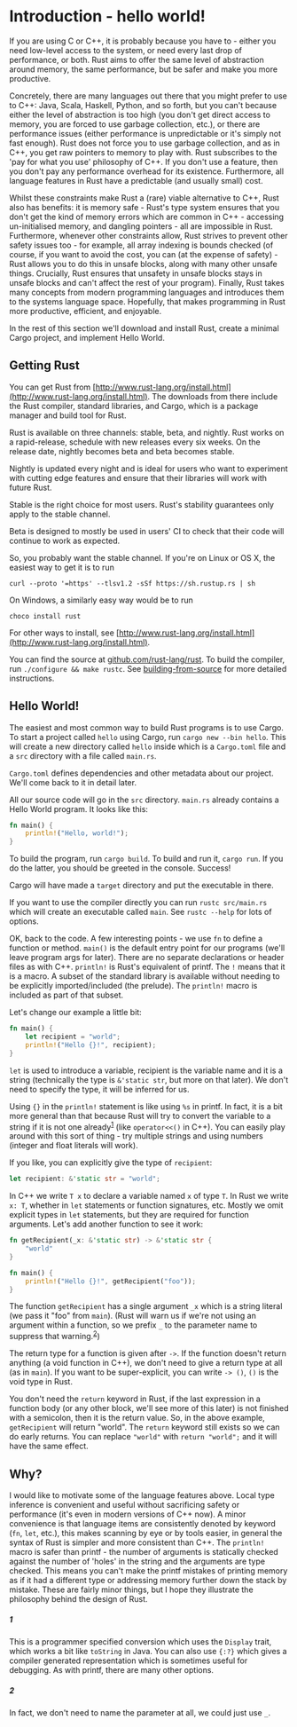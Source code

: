 # Introduction - hello world!

If you are using C or C++, it is probably because you have to - either you need
low-level access to the system, or need every last drop of performance, or both.
Rust aims to offer the same level of abstraction around memory, the same
performance, but be safer and make you more productive.

Concretely, there are many languages out there that you might prefer to use to
C++: Java, Scala, Haskell, Python, and so forth, but you can't because either
the level of abstraction is too high (you don't get direct access to memory,
you are forced to use garbage collection, etc.), or there are performance issues
(either performance is unpredictable or it's simply not fast enough). Rust does
not force you to use garbage collection, and as in C++, you get raw pointers to
memory to play with. Rust subscribes to the 'pay for what you use' philosophy of
C++. If you don't use a feature, then you don't pay any performance overhead for
its existence. Furthermore, all language features in Rust have a predictable (and
usually small) cost.

Whilst these constraints make Rust a (rare) viable alternative to C++, Rust also
has benefits: it is memory safe - Rust's type system ensures that you don't get
the kind of memory errors which are common in C++ - accessing un-initialised
memory, and dangling pointers - all are impossible in Rust. Furthermore,
whenever other constraints allow, Rust strives to prevent other safety issues
too - for example, all array indexing is bounds checked (of course, if you want
to avoid the cost, you can (at the expense of safety) - Rust allows you to do
this in unsafe blocks, along with many other unsafe things. Crucially, Rust
ensures that unsafety in unsafe blocks stays in unsafe blocks and can't affect
the rest of your program). Finally, Rust takes many concepts from modern
programming languages and introduces them to the systems language space.
Hopefully, that makes programming in Rust more productive, efficient, and
enjoyable.

In the rest of this section we'll download and install Rust, create a minimal
Cargo project, and implement Hello World.


## Getting Rust

You can get Rust from [http://www.rust-lang.org/install.html](http://www.rust-lang.org/install.html).
The downloads from there include the Rust compiler, standard libraries, and
Cargo, which is a package manager and build tool for Rust.

Rust is available on three channels: stable, beta, and nightly. Rust works on a
rapid-release, schedule with new releases every six weeks. On the release date,
nightly becomes beta and beta becomes stable.

Nightly is updated every night and is ideal for users who want to experiment with
cutting edge features and ensure that their libraries will work with future Rust.

Stable is the right choice for most users. Rust's stability guarantees only
apply to the stable channel.

Beta is designed to mostly be used in users' CI to check that their code will
continue to work as expected.

So, you probably want the stable channel. If you're on Linux or OS X, the
easiest way to get it is to run

```
curl --proto '=https' --tlsv1.2 -sSf https://sh.rustup.rs | sh
```

On Windows, a similarly easy way would be to run

```
choco install rust
```

For other ways to install, see [http://www.rust-lang.org/install.html](http://www.rust-lang.org/install.html).

You can find the source at [github.com/rust-lang/rust](https://github.com/rust-lang/rust).
To build the compiler, run `./configure && make rustc`. See
[building-from-source](https://github.com/rust-lang/rust#building-from-source)
for more detailed instructions.


## Hello World!

The easiest and most common way to build Rust programs is to use Cargo. To start
a project called `hello` using Cargo, run `cargo new --bin hello`. This will
create a new directory called `hello` inside which is a `Cargo.toml` file and
a `src` directory with a file called `main.rs`.

`Cargo.toml` defines dependencies and other metadata about our project. We'll
come back to it in detail later.

All our source code will go in the `src` directory. `main.rs` already contains
a Hello World program. It looks like this:

```rust
fn main() {
    println!("Hello, world!");
}
```

To build the program, run `cargo build`. To build and run it, `cargo run`. If
you do the latter, you should be greeted in the console. Success!

Cargo will have made a `target` directory and put the executable in there.

If you want to use the compiler directly you can run `rustc src/main.rs` which
will create an executable called `main`. See `rustc --help` for lots of
options.

OK, back to the code. A few interesting points - we use `fn` to define a
function or method. `main()` is the default entry point for our programs (we'll
leave program args for later). There are no separate declarations or header
files as with C++. `println!` is Rust's equivalent of printf. The `!` means that
it is a macro. A subset of the standard library is available without needing to
be explicitly imported/included (the prelude). The `println!` macro is included
as part of that subset.

Let's change our example a little bit:

```rust
fn main() {
    let recipient = "world";
    println!("Hello {}!", recipient);
}
```

`let` is used to introduce a variable, recipient is the variable name and it is a
string (technically the type is `&'static str`, but more on that later). We
don't need to specify the type, it will be inferred for us.

Using `{}` in the `println!` statement is like using `%s` in printf. In fact, it
is a bit more general than that because Rust will try to convert the variable to
a string if it is not one already<sup>[1](#1)</sup> (like `operator<<()` in C++).
You can easily play around with this sort of thing - try multiple strings and
using numbers (integer and float literals will work).

If you like, you can explicitly give the type of `recipient`:

```rust
let recipient: &'static str = "world";
```

In C++ we write `T x` to declare a variable named `x` of type `T`. In Rust we write
`x: T`, whether in `let` statements or function signatures, etc. Mostly we omit
explicit types in `let` statements, but they are required for function
arguments. Let's add another function to see it work:

```rust
fn getRecipient(_x: &'static str) -> &'static str {
    "world"
}

fn main() {
    println!("Hello {}!", getRecipient("foo"));
}
```

The function `getRecipient` has a single argument `_x` which is a string literal (we pass
it "foo" from `main`). (Rust will warn us if we're not using an argument within a function, so 
we prefix `_` to the parameter name to suppress that warning.<sup>[2](#2)</sup>)

The return type for a function is given after `->`. If the function doesn't
return anything (a void function in C++), we don't need to give a return type at
all (as in `main`). If you want to be super-explicit, you can write `-> ()`,
`()` is the void type in Rust.

You don't need the `return` keyword in Rust, if the last expression in a
function body (or any other block, we'll see more of this later) is not finished
with a semicolon, then it is the return value. So, in the above example, `getRecipient` will return
"world". The `return` keyword still exists so we can do early returns. You can
replace `"world"` with `return "world";` and it will have the same effect.


## Why?

I would like to motivate some of the language features above. Local type
inference is convenient and useful without sacrificing safety or performance
(it's even in modern versions of C++ now). A minor convenience is that language
items are consistently denoted by keyword (`fn`, `let`, etc.), this makes
scanning by eye or by tools easier, in general the syntax of Rust is simpler and
more consistent than C++. The `println!` macro is safer than printf - the number
of arguments is statically checked against the number of 'holes' in the string
and the arguments are type checked. This means you can't make the printf
mistakes of printing memory as if it had a different type or addressing memory
further down the stack by mistake. These are fairly minor things, but I hope
they illustrate the philosophy behind the design of Rust.


##### 1

This is a programmer specified conversion which uses the `Display` trait, which
works a bit like `toString` in Java. You can also use `{:?}` which gives a
compiler generated representation which is sometimes useful for debugging. As
with printf, there are many other options.

##### 2

In fact, we don't need to name the parameter at all, we could
just use `_`.
